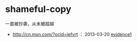shameful-copy
=============

一直被抄袭，从未被超越

- http://cn.msn.com/?ocid=iefvrt ： 2013-03-20 
  [evidence1](http://css.cn.msn.com/banner_ad.html)
  ![]()